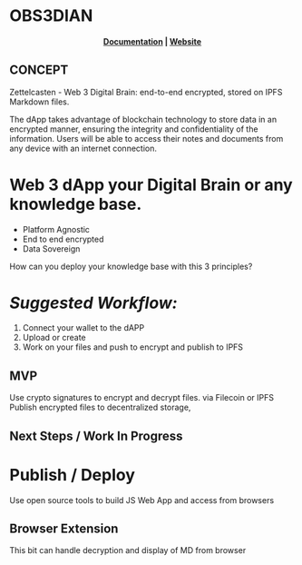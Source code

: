 # OBS3DIAN

<h4 align="center">
  <a href="https://docs.scaffoldeth.io">Documentation</a> |
  <a href="https://scaffoldeth.io">Website</a>
</h4>

## CONCEPT
Zettelcasten - Web 3 Digital Brain: end-to-end encrypted, stored on IPFS Markdown files.

The dApp takes advantage of blockchain technology to store data in an encrypted manner, ensuring the integrity and confidentiality of the information. Users will be able to access their notes and documents from any device with an internet connection.

#  Web 3 dApp your Digital Brain or any knowledge base.

- Platform Agnostic
- End to end encrypted
- Data Sovereign 

How can you deploy your knowledge base with this 3 principles?

 # *Suggested Workflow:*

1. Connect your wallet to the dAPP
2. Upload or create
3. Work on your files and push to encrypt and publish to IPFS

## MVP
Use crypto signatures to encrypt and decrypt files. via Filecoin or IPFS Publish encrypted files to decentralized storage, 

## Next Steps / Work In Progress

# Publish / Deploy 
Use open source tools to build JS Web App and access from browsers 
## Browser Extension
This bit can handle decryption and display of MD from browser


